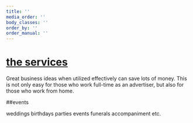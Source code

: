 ```yaml
---
title: ''
media_order: ''
body_classes: ''
order_by: ''
order_manual: ''
---
```


# [the services](/services)

Great business ideas when utilized effectively can save lots of money. This is not only easy for those who work full-time as an advertiser, but also for those who work from home.

##events

weddings
birthdays
parties
events
funerals
accompaniment
etc.
